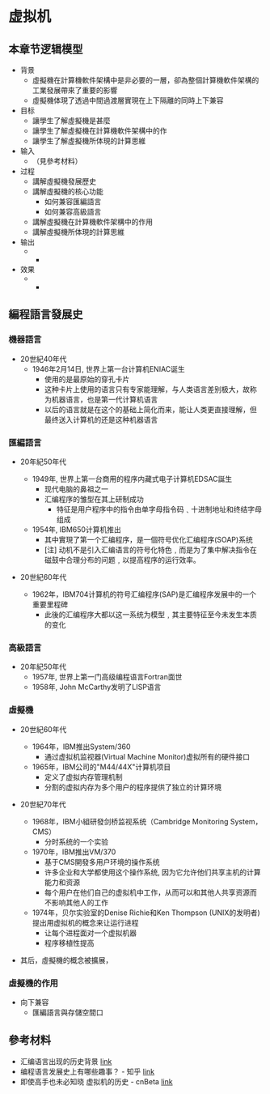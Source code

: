 # 虚拟机

## 本章节逻辑模型

* 背景
    * 虛擬機在計算機軟件架構中是非必要的一層，卻為整個計算機軟件架構的工業發展帶來了重要的影響
    * 虛擬機体現了透過中間過渡層實現在上下隔離的同時上下兼容
* 目标
    * 讓學生了解虛擬機是甚麼
    * 讓學生了解虛擬機在計算機軟件架構中的作
    * 讓學生了解虛擬機所体現的計算思維
* 输入
    * （見參考材料）
* 过程
    * 講解虛擬機發展歷史
    * 講解虛擬機的核心功能
        * 如何兼容匯編語言
        * 如何兼容高級語言
    * 講解虛擬機在計算機軟件架構中的作用
    * 講解虛擬機所体現的計算思維
* 输出
    * -
* 效果
    * -

## 編程語言發展史

### 機器語言

* 20世紀40年代
    * 1946年2月14日, 世界上第一台计算机ENIAC诞生
        * 使用的是最原始的穿孔卡片
        * 这种卡片上使用的语言只有专家能理解，与人类语言差别极大，故称为机器语言，也是第一代计算机语言
        * 以后的语言就是在这个的基础上简化而来，能让人类更直接理解，但最终送入计算机的还是这种机器语言

### 匯編語言

* 20年紀50年代
    * 1949年, 世界上第一台商用的程序内藏式电子计算机EDSAC誕生
        * 现代电脑的鼻祖之一
        * 汇编程序的雏型在其上研制成功
            * 特征是用户程序中的指令由单字母指令码﹑十进制地址和终结字母组成
    * 1954年, IBM650计算机推出
        * 其中實現了第一个汇编程序，是一個符号优化汇编程序(SOAP)系统
        * [注] 动机不是引入汇编语言的符号化特色﹐而是为了集中解决指令在磁鼓中合理分布的问题﹐以提高程序的运行效率。

* 20世紀60年代
    * 1962年，IBM704计算机的符号汇编程序(SAP)是汇编程序发展中的一个重要里程碑
        * 此後的汇编程序大都以这一系统为模型﹐其主要特征至今未发生本质的变化

### 高級語言

* 20年紀50年代
    * 1957年, 世界上第一门高级编程语言Fortran面世
    * 1958年, John McCarthy发明了LISP语言

### 虛擬機

* 20世紀60年代
    * 1964年，IBM推出System/360
        * 通过虚拟机监视器(Virtual Machine Monitor)虚拟所有的硬件接口
    * 1965年，IBM公司的"M44/44X"计算机项目
        * 定义了虚拟内存管理机制
        * 分割的虚拟内存为多个用户的程序提供了独立的计算环境
* 20世紀70年代
    * 1968年，IBM小組研發剑桥监视系统（Cambridge Monitoring System，CMS）
        * 分时系统的一个实验
    * 1970年，IBM推出VM/370
        * 基于CMS開發多用户环境的操作系统
        * 许多企业和大学都使用这个操作系统, 因为它允许他们共享主机的计算能力和资源
        * 每个用户在他们自己的虚拟机中工作，从而可以和其他人共享资源而不影响其他人的工作
    * 1974年，贝尔实验室的Denise Richie和Ken Thompson (UNIX的发明者) 提出用虚拟机的概念来让运行进程
        * 让每个进程面对一个虚拟机器
        * 程序移植性提高

* 其后，虛擬機的概念被擴展，

### 虛擬機的作用

* 向下兼容
    * 匯編語言與存儲空間口



## 參考材料

* 汇编语言出现的历史背景 [link](http://blog.csdn.net/shisiye15/article/details/7697399)
* 编程语言发展史上有哪些趣事？ - 知乎 [link](https://www.zhihu.com/question/19811764)
* 即使高手也未必知晓 虚拟机的历史 - cnBeta [link](http://www.cnbeta.com/articles/127802.htm)
